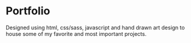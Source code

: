 # Portfolio
Designed using html, css/sass, javascript and hand drawn art design to house some of my favorite and most important projects.
